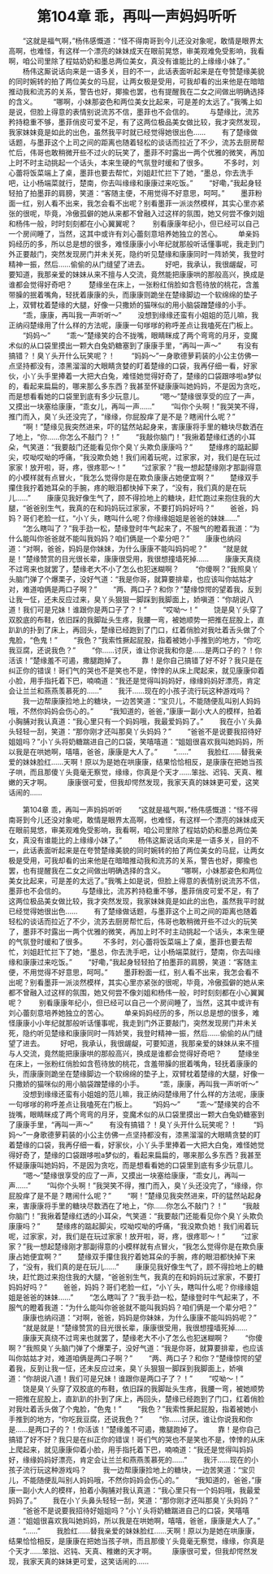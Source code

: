 # 　　第104章 乖，再叫一声妈妈听听
　　“这就是福气啊，”杨伟感慨道：“怪不得南哥到今儿还没对象呢，敢情是眼界太高啊，也难怪，有这样一个漂亮的妹妹成天在眼前晃悠，审美观难免受影响，我看啊，咱公司里除了程姑奶奶和墨总两位美女，真没有谁能比的上缘缘小妹了。”
　　杨伟这厮说话向来是一语多关，目的不一，此话表面听起来是在夸赞楚缘美貌的同时婉转的拍了两位美女的马屁，让两女极是受用，可我却看的出来他是在暗暗推动我和流苏的关系，警告也好，揶揄也罢，也有提醒我在二女之间做出明确选择的含义。
　　“哪啊，小妹那姿色和两位美女比起来，可是差的太远了。”我嘴上如是说，但脸上得意的表情别说流苏不信，墨菲也不会信的。
　　与楚缘比，流苏矜持稳重不够，墨菲俏皮可爱不足，有了这两位极品美女做比较，我才突然发现，我家妹妹竟是如此的出色，虽然我平时就已经觉得她很出色……
　　有了楚缘做话题，与墨菲这个上司之间的距离也随着轻松的谈话而拉近了不少，流苏去厨房帮忙后，伟哥也敢稍微开些不过火的玩笑了，墨菲不时露出一两个优雅的微笑，再加上时不时主动挑起一个话头，本来生硬的气氛登时缓和了很多。
　　不多时，刘心蕾将饭菜端上了桌，墨菲也要去帮忙，刘姐赶忙拦下了她，“墨总，你去洗手吧，让小杨端菜就行，楚南，你去叫缘缘和康康过来吃饭。”
　　“好嘞，”我起身轻轻拍了拍墨菲的肩膀，笑道：“客随主便，不用觉得不好意思，呵呵。”
　　墨菲粉面一红，别人看不出来，我怎会看不出呢？别看墨菲一派淡然模样，其实心里亦紧张的很呢，毕竟，冷傲孤僻的她从来都不曾融入过这样的氛围，她又何尝不像刘姐和杨伟一般，时时刻刻都在小心翼翼呢？
　　别看康康年纪小，但已经可以自己一个房间睡了，当然，这其中或许有刘心蕾刻意培养她独立的苦心。
　　单亲妈妈经历的多，所以总是想的很多，难怪康康小小年纪就那般听话懂事呢，我走到门外正要敲门，突然发现房门并未关死，隐约听见楚缘和康康同时一阵娇笑，我登时精神一振，然后……偷偷的从门缝望了进去。
　　好吧，我承认，我很龌龊，可要知道，我那亲爱的妹妹从来不擅与人交流，竟然能把康康哄的那般高兴，换成是谁都会觉得好奇吧？
　　楚缘坐在床上，一张粉红俏脸如含苞待放的桃花，含羞带臊的抿着嘴角，轻抚着康康的头，而康康则跪坐在楚缘脚边一个软绵绵的垫子上，双臂枕着楚缘的大腿，好像一只撒娇的猫咪似的用小脑袋蹭楚缘的小手。
　　“乖，康康，再叫我一声听听～”
　　没想到缘缘还蛮有小姐姐的范儿嘛，我正纳闷楚缘用了什么样的方法呢，康康一句嗲嗲的称呼差点让我嗑死在门板上。
　　“妈妈～”
　　“乖～”楚缘笑的合不拢嘴，眼睛眯成了两个弯弯的月牙，变魔术似的从口袋里摸出一颗大白兔奶糖塞到了康康手里，“再叫一声～”
　　有没有搞错？！臭丫头开什么玩笑呢？！
　　“妈妈～”一身歌德萝莉装的小公主仿佛一点坚持都没有，漆黑溜溜的大眼睛贪婪的盯着楚缘的口袋，我再仔细一看，好家伙，小丫头手里捧着一大把大白兔，难怪她觉得好奇了，楚缘的口袋跟哆啦a梦似的，看起来扁扁的，哪来那么多东西？我甚至怀疑康康叫她妈妈，不是因为贪吃，而是想看看她的口袋里到底有多少玩意儿。
　　“嗯～”楚缘很享受的应了一声，又摸出一块塞给康康，“乖女儿，再叫一声……”
　　“叫你个头啊！”我哭笑不得，推门而入，臭丫头还没完了，“缘缘，你屁股痒了是不是？瞎闹什么呢？”
　　“啊！”楚缘见我突然进来，吓的猛然站起身来，害康康将手里的糖块尽数洒在了地上，“你……你怎么不敲门？！”
　　“我敲你脑门！”我揪着楚缘红透的小耳朵，气笑道：“我要敲门还能看见你个臭丫头欺负康康吗？”
　　楚缘疼的踮起脚尖，哎呦哎呦的呼痛，“我没欺负她！我们闹着玩呢，过家家，对，我们是在玩过家家！放开啦，哥，疼，很疼耶～！”
　　“过家家？”我一想起楚缘刚才那副得意的小模样就有点冒火，“我怎么觉得你是在欺负康康占她便宜啊？”
　　楚缘双手攥住我拧着她耳朵的手腕，疼的眼泪都快掉下来了，“没有，我们真的是在玩儿……”
　　康康见我好像生气了，顾不得捡地上的糖块，赶忙跑过来抱住我的大腿，“爸爸别生气，我真的在和妈妈玩过家家，不要打妈妈好吗？”
　　爸爸，妈妈？哥们老脸一红，“小丫头，瞎叫什么呢？你缘缘姐姐是爸爸的妹妹……”
　　“怎么瞎叫了？”我手劲一松，楚缘登时牛气起来了，不服气的瞪着我道：“为什么能叫你爸爸就不能叫我妈妈？咱们俩是一个辈分吧？”
　　康康也纳闷道：“对啊，爸爸，妈妈是你妹妹，为什么康康不能叫妈妈呢？”
　　“就是就是！”楚缘赞赏的目光很长辈，康康很受用，我很想撞墙死掉……
　　康康天真绕不过弯来也就罢了，楚缘老大不小了怎么也犯迷糊啊？
　　“你傻啊？”我照臭丫头脑门弹了个爆栗子，没好气道：“我是你哥，就算要排辈，也应该叫你姑姑才对，难道咱俩是两口子啊？”
　　“两、两口子？和你？”楚缘惊愕的望着我，反到让我一怔，还未反应过来，臭丫头狠狠一脚踩到我脚面上，娇嗔道：“你胡说八道！我们可是兄妹！谁跟你是两口子了？！”
　　“哎呦～！”
　　饶是臭丫头穿了双胶底的布鞋，依旧踩的我脚趾头生疼，我腰一弯，被她顺势一把推在屁股上，直趴趴的扑到了床上，再回头，楚缘已经跑到了门口，红着俏脸对我吐着舌头做了个鬼脸，“色鬼！”
　　“我色？”我索性撅起屁股，指着被她小手推到的地方，“你吃我豆腐，还说我色？”
　　“你……讨厌，谁让你说我和你是……是两口子的？！你活该！”楚缘羞不可遏，撒腿跑掉了。
　　靠！是你自己搞错了好不好？我只是在纠正你的错误！哥们气的哭也不是笑也不是，悻悻的从床上爬起来，就见康康仰着小脸，用手指托着下巴，喃喃道：“我还是觉得叫妈妈好，缘缘妈妈好漂亮，肯定会让兰兰和燕燕羡慕死的……”
　　我汗……现在的小孩子流行玩这种游戏吗？
　　我一边帮康康捡地上的糖块，一边苦笑道：“宝贝儿，不能随便乱叫别人妈妈哦，不然你妈妈会伤心的。”
　　“我知道的，爸爸，”康康一副小大人的模样，拍着小胸脯对我认真道：“我心里只有一个妈妈哦，我最爱妈妈了。”
　　我在小丫头鼻头轻轻一刮，笑道：“那你刚才还叫那臭丫头妈妈？”
　　“爸爸不是说要我招待好姐姐吗？”小丫头将奶糖踹进自己的口袋，笑嘻嘻道：“姐姐很喜欢我叫她妈妈，所以我是在哄她啊，嘻嘻，爸爸，康康是大人了。”
　　“……”
　　我脸红……替我亲爱的妹妹脸红……天啊！原以为是她在哄康康，结果恰恰相反，是康康在把她当孩子哄，而且那傻丫头竟毫无察觉，缘缘，你真是个天才……笨拙、迟钝、天真、稚嫩的天才啊。
　　康康很可爱，但我却愕然发现，我家天真的妹妹更可爱，这笑话闹的……

　　第104章 乖，再叫一声妈妈听听
　　“这就是福气啊，”杨伟感慨道：“怪不得南哥到今儿还没对象呢，敢情是眼界太高啊，也难怪，有这样一个漂亮的妹妹成天在眼前晃悠，审美观难免受影响，我看啊，咱公司里除了程姑奶奶和墨总两位美女，真没有谁能比的上缘缘小妹了。”
　　杨伟这厮说话向来是一语多关，目的不一，此话表面听起来是在夸赞楚缘美貌的同时婉转的拍了两位美女的马屁，让两女极是受用，可我却看的出来他是在暗暗推动我和流苏的关系，警告也好，揶揄也罢，也有提醒我在二女之间做出明确选择的含义。
　　“哪啊，小妹那姿色和两位美女比起来，可是差的太远了。”我嘴上如是说，但脸上得意的表情别说流苏不信，墨菲也不会信的。
　　与楚缘比，流苏矜持稳重不够，墨菲俏皮可爱不足，有了这两位极品美女做比较，我才突然发现，我家妹妹竟是如此的出色，虽然我平时就已经觉得她很出色……
　　有了楚缘做话题，与墨菲这个上司之间的距离也随着轻松的谈话而拉近了不少，流苏去厨房帮忙后，伟哥也敢稍微开些不过火的玩笑了，墨菲不时露出一两个优雅的微笑，再加上时不时主动挑起一个话头，本来生硬的气氛登时缓和了很多。
　　不多时，刘心蕾将饭菜端上了桌，墨菲也要去帮忙，刘姐赶忙拦下了她，“墨总，你去洗手吧，让小杨端菜就行，楚南，你去叫缘缘和康康过来吃饭。”
　　“好嘞，”我起身轻轻拍了拍墨菲的肩膀，笑道：“客随主便，不用觉得不好意思，呵呵。”
　　墨菲粉面一红，别人看不出来，我怎会看不出呢？别看墨菲一派淡然模样，其实心里亦紧张的很呢，毕竟，冷傲孤僻的她从来都不曾融入过这样的氛围，她又何尝不像刘姐和杨伟一般，时时刻刻都在小心翼翼呢？
　　别看康康年纪小，但已经可以自己一个房间睡了，当然，这其中或许有刘心蕾刻意培养她独立的苦心。
　　单亲妈妈经历的多，所以总是想的很多，难怪康康小小年纪就那般听话懂事呢，我走到门外正要敲门，突然发现房门并未关死，隐约听见楚缘和康康同时一阵娇笑，我登时精神一振，然后……偷偷的从门缝望了进去。
　　好吧，我承认，我很龌龊，可要知道，我那亲爱的妹妹从来不擅与人交流，竟然能把康康哄的那般高兴，换成是谁都会觉得好奇吧？
　　楚缘坐在床上，一张粉红俏脸如含苞待放的桃花，含羞带臊的抿着嘴角，轻抚着康康的头，而康康则跪坐在楚缘脚边一个软绵绵的垫子上，双臂枕着楚缘的大腿，好像一只撒娇的猫咪似的用小脑袋蹭楚缘的小手。
　　“乖，康康，再叫我一声听听～”
　　没想到缘缘还蛮有小姐姐的范儿嘛，我正纳闷楚缘用了什么样的方法呢，康康一句嗲嗲的称呼差点让我嗑死在门板上。
　　“妈妈～”
　　“乖～”楚缘笑的合不拢嘴，眼睛眯成了两个弯弯的月牙，变魔术似的从口袋里摸出一颗大白兔奶糖塞到了康康手里，“再叫一声～”
　　有没有搞错？！臭丫头开什么玩笑呢？！
　　“妈妈～”一身歌德萝莉装的小公主仿佛一点坚持都没有，漆黑溜溜的大眼睛贪婪的盯着楚缘的口袋，我再仔细一看，好家伙，小丫头手里捧着一大把大白兔，难怪她觉得好奇了，楚缘的口袋跟哆啦a梦似的，看起来扁扁的，哪来那么多东西？我甚至怀疑康康叫她妈妈，不是因为贪吃，而是想看看她的口袋里到底有多少玩意儿。
　　“嗯～”楚缘很享受的应了一声，又摸出一块塞给康康，“乖女儿，再叫一声……”
　　“叫你个头啊！”我哭笑不得，推门而入，臭丫头还没完了，“缘缘，你屁股痒了是不是？瞎闹什么呢？”
　　“啊！”楚缘见我突然进来，吓的猛然站起身来，害康康将手里的糖块尽数洒在了地上，“你……你怎么不敲门？！”
　　“我敲你脑门！”我揪着楚缘红透的小耳朵，气笑道：“我要敲门还能看见你个臭丫头欺负康康吗？”
　　楚缘疼的踮起脚尖，哎呦哎呦的呼痛，“我没欺负她！我们闹着玩呢，过家家，对，我们是在玩过家家！放开啦，哥，疼，很疼耶～！”
　　“过家家？”我一想起楚缘刚才那副得意的小模样就有点冒火，“我怎么觉得你是在欺负康康占她便宜啊？”
　　楚缘双手攥住我拧着她耳朵的手腕，疼的眼泪都快掉下来了，“没有，我们真的是在玩儿……”
　　康康见我好像生气了，顾不得捡地上的糖块，赶忙跑过来抱住我的大腿，“爸爸别生气，我真的在和妈妈玩过家家，不要打妈妈好吗？”
　　爸爸，妈妈？哥们老脸一红，“小丫头，瞎叫什么呢？你缘缘姐姐是爸爸的妹妹……”
　　“怎么瞎叫了？”我手劲一松，楚缘登时牛气起来了，不服气的瞪着我道：“为什么能叫你爸爸就不能叫我妈妈？咱们俩是一个辈分吧？”
　　康康也纳闷道：“对啊，爸爸，妈妈是你妹妹，为什么康康不能叫妈妈呢？”
　　“就是就是！”楚缘赞赏的目光很长辈，康康很受用，我很想撞墙死掉……
　　康康天真绕不过弯来也就罢了，楚缘老大不小了怎么也犯迷糊啊？
　　“你傻啊？”我照臭丫头脑门弹了个爆栗子，没好气道：“我是你哥，就算要排辈，也应该叫你姑姑才对，难道咱俩是两口子啊？”
　　“两、两口子？和你？”楚缘惊愕的望着我，反到让我一怔，还未反应过来，臭丫头狠狠一脚踩到我脚面上，娇嗔道：“你胡说八道！我们可是兄妹！谁跟你是两口子了？！”
　　“哎呦～！”
　　饶是臭丫头穿了双胶底的布鞋，依旧踩的我脚趾头生疼，我腰一弯，被她顺势一把推在屁股上，直趴趴的扑到了床上，再回头，楚缘已经跑到了门口，红着俏脸对我吐着舌头做了个鬼脸，“色鬼！”
　　“我色？”我索性撅起屁股，指着被她小手推到的地方，“你吃我豆腐，还说我色？”
　　“你……讨厌，谁让你说我和你是……是两口子的？！你活该！”楚缘羞不可遏，撒腿跑掉了。
　　靠！是你自己搞错了好不好？我只是在纠正你的错误！哥们气的哭也不是笑也不是，悻悻的从床上爬起来，就见康康仰着小脸，用手指托着下巴，喃喃道：“我还是觉得叫妈妈好，缘缘妈妈好漂亮，肯定会让兰兰和燕燕羡慕死的……”
　　我汗……现在的小孩子流行玩这种游戏吗？
　　我一边帮康康捡地上的糖块，一边苦笑道：“宝贝儿，不能随便乱叫别人妈妈哦，不然你妈妈会伤心的。”
　　“我知道的，爸爸，”康康一副小大人的模样，拍着小胸脯对我认真道：“我心里只有一个妈妈哦，我最爱妈妈了。”
　　我在小丫头鼻头轻轻一刮，笑道：“那你刚才还叫那臭丫头妈妈？”
　　“爸爸不是说要我招待好姐姐吗？”小丫头将奶糖踹进自己的口袋，笑嘻嘻道：“姐姐很喜欢我叫她妈妈，所以我是在哄她啊，嘻嘻，爸爸，康康是大人了。”
　　“……”
　　我脸红……替我亲爱的妹妹脸红……天啊！原以为是她在哄康康，结果恰恰相反，是康康在把她当孩子哄，而且那傻丫头竟毫无察觉，缘缘，你真是个天才……笨拙、迟钝、天真、稚嫩的天才啊。
　　康康很可爱，但我却愕然发现，我家天真的妹妹更可爱，这笑话闹的……
